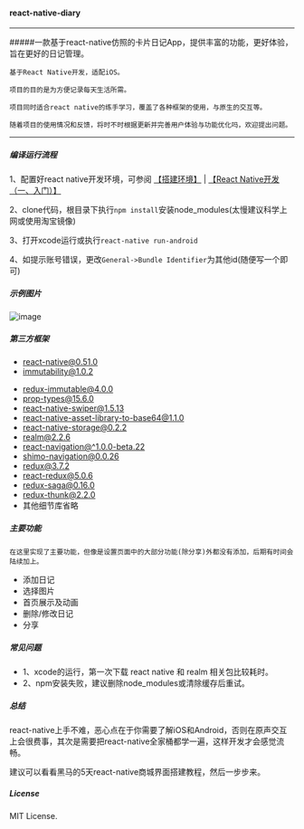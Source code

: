 

#### react-native-diary

------

#####一款基于react-native仿照的卡片日记App，提供丰富的功能，更好体验，旨在更好的日记管理。

```
基于React Native开发，适配iOS。

项目的目的是为方便记录每天生活所需。

项目同时适合react native的练手学习，覆盖了各种框架的使用，与原生的交互等。

随着项目的使用情况和反馈，将时不时根据更新并完善用户体验与功能优化吗，欢迎提出问题。
```

------

##### 编译运行流程

1、配置好react native开发环境，可参阅 [【搭建环境】](http://reactnative.cn/docs/0.51/getting-started.html) | [【React Native开发（一、入门）】](http://www.jianshu.com/p/97692b1c451d)

2、clone代码，根目录下执行`npm install`安装node_modules(太慢建议科学上网或使用淘宝镜像)

3、打开xcode运行或执行`react-native run-android`

4、如提示账号错误，更改`General->Bundle Identifier`为其他id(随便写一个即可)



##### 示例图片

![image](NoNet/src/screenshot/screenshot1.gif)



##### 第三方框架

- [react-native@0.51.0](https://reactnative.cn/docs/0.51/getting-started.html)
- [immutability@1.0.2](https://github.com/facebook/immutable-js)

* [redux-immutable@4.0.0](https://github.com/gajus/redux-immutable)
* [prop-types@15.6.0](https://github.com/facebook/prop-types)
* [react-native-swiper@1.5.13](https://github.com/leecade/react-native-swiper)
* [react-native-asset-library-to-base64@1.1.0](https://github.com/wootwoot1234/react-native-asset-library-to-base64)
* [react-native-storage@0.2.2](https://github.com/sunnylqm/react-native-storage)
* [realm@2.2.6](https://realm.io/)
* [react-navigation@^1.0.0-beta.22](https://github.com/react-navigation/react-navigation)
* [shimo-navigation@0.0.26](https://github.com/shimohq/shimo-navigation)
* [redux@3.7.2](https://github.com/reactjs/redux)
* [react-redux@5.0.6](https://github.com/reactjs/react-redux)
* [redux-saga@0.16.0](https://github.com/redux-saga/redux-saga)
* [redux-thunk@2.2.0](https://github.com/gaearon/redux-thunk)
* 其他细节库省略



##### 主要功能

```
在这里实现了主要功能，但像是设置页面中的大部分功能(除分享)外都没有添加，后期有时间会陆续加上。
```

* 添加日记
* 选择图片
* 首页展示及动画
* 删除/修改日记
* 分享



##### 常见问题 

- 1、xcode的运行，第一次下载 react native 和 realm 相关包比较耗时。
- 2、npm安装失败，建议删除node_modules或清除缓存后重试。



##### 总结

react-native上手不难，恶心点在于你需要了解iOS和Android，否则在原声交互上会很费事，其次是需要把react-native全家桶都学一遍，这样开发才会感觉流畅。

建议可以看看黑马的5天react-native商城界面搭建教程，然后一步步来。



##### License

MIT License.